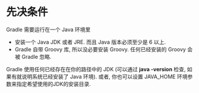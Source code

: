 # 先决条件

Gradle 需要运行在一个 Java 环境里

* 安装一个 Java JDK 或者 JRE. 而且 Java 版本必须至少是 6 以上.
* Gradle 自带 Groovy 库, 所以没必要安装 Groovy. 任何已经安装的 Groovy 会被 Gradle 忽略.

Gradle 使用任何已经存在在你的路径中的 JDK (可以通过 **java -version** 检查, 如果有就说明系统已经安装了 Java 环境). 或者, 你也可以设置 JAVA_HOME 环境参数来指定希望使用的JDK的安装目录.
